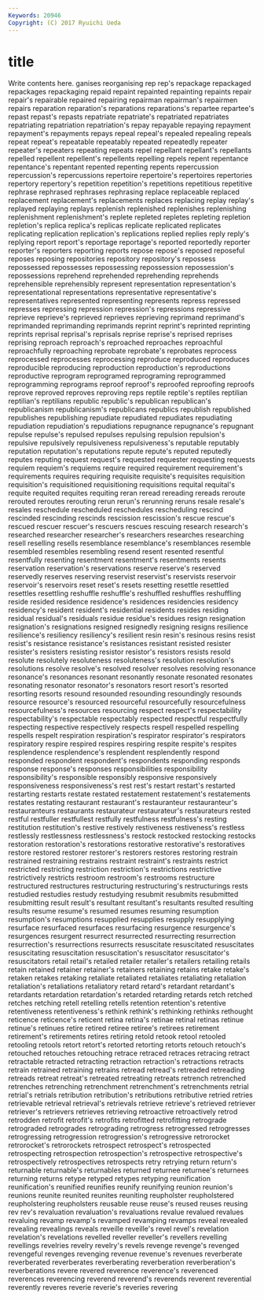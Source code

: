 ```yaml
---
Keywords: 20946 
Copyright: (C) 2017 Ryuichi Ueda
---
```


# title

Write contents here.
ganises reorganising rep rep's repackage repackaged
repackages repackaging repaid repaint repainted repainting repaints repair repair's repairable
repaired repairing repairman repairman's repairmen repairs reparation reparation's reparations reparations's
repartee repartee's repast repast's repasts repatriate repatriate's repatriated repatriates repatriating
repatriation repatriation's repay repayable repaying repayment repayment's repayments repays repeal
repeal's repealed repealing repeals repeat repeat's repeatable repeatably repeated repeatedly
repeater repeater's repeaters repeating repeats repel repellant repellant's repellants repelled
repellent repellent's repellents repelling repels repent repentance repentance's repentant repented
repenting repents repercussion repercussion's repercussions repertoire repertoire's repertoires repertories repertory
repertory's repetition repetition's repetitions repetitious repetitive rephrase rephrased rephrases rephrasing
replace replaceable replaced replacement replacement's replacements replaces replacing replay replay's
replayed replaying replays replenish replenished replenishes replenishing replenishment replenishment's replete
repleted repletes repleting repletion repletion's replica replica's replicas replicate replicated
replicates replicating replication replication's replications replied replies reply reply's replying
report report's reportage reportage's reported reportedly reporter reporter's reporters reporting
reports repose repose's reposed reposeful reposes reposing repositories repository repository's
repossess repossessed repossesses repossessing repossession repossession's repossessions reprehend reprehended reprehending
reprehends reprehensible reprehensibly represent representation representation's representational representations representative representative's
representatives represented representing represents repress repressed represses repressing repression repression's
repressions repressive reprieve reprieve's reprieved reprieves reprieving reprimand reprimand's reprimanded
reprimanding reprimands reprint reprint's reprinted reprinting reprints reprisal reprisal's reprisals
reprise reprise's reprised reprises reprising reproach reproach's reproached reproaches reproachful
reproachfully reproaching reprobate reprobate's reprobates reprocess reprocessed reprocesses reprocessing reproduce
reproduced reproduces reproducible reproducing reproduction reproduction's reproductions reproductive reprogram reprogramed
reprograming reprogrammed reprogramming reprograms reproof reproof's reproofed reproofing reproofs reprove
reproved reproves reproving reps reptile reptile's reptiles reptilian reptilian's reptilians
republic republic's republican republican's republicanism republicanism's republicans republics republish republished
republishes republishing repudiate repudiated repudiates repudiating repudiation repudiation's repudiations repugnance
repugnance's repugnant repulse repulse's repulsed repulses repulsing repulsion repulsion's repulsive
repulsively repulsiveness repulsiveness's reputable reputably reputation reputation's reputations repute repute's
reputed reputedly reputes reputing request request's requested requester requesting requests
requiem requiem's requiems require required requirement requirement's requirements requires requiring
requisite requisite's requisites requisition requisition's requisitioned requisitioning requisitions requital requital's
requite requited requites requiting reran reread rereading rereads reroute rerouted
reroutes rerouting rerun rerun's rerunning reruns resale resale's resales reschedule
rescheduled reschedules rescheduling rescind rescinded rescinding rescinds rescission rescission's rescue
rescue's rescued rescuer rescuer's rescuers rescues rescuing research research's researched
researcher researcher's researchers researches researching resell reselling resells resemblance resemblance's
resemblances resemble resembled resembles resembling resend resent resented resentful resentfully
resenting resentment resentment's resentments resents reservation reservation's reservations reserve reserve's
reserved reservedly reserves reserving reservist reservist's reservists reservoir reservoir's reservoirs
reset reset's resets resetting resettle resettled resettles resettling reshuffle reshuffle's
reshuffled reshuffles reshuffling reside resided residence residence's residences residencies residency
residency's resident resident's residential residents resides residing residual residual's residuals
residue residue's residues resign resignation resignation's resignations resigned resignedly resigning
resigns resilience resilience's resiliency resiliency's resilient resin resin's resinous resins
resist resist's resistance resistance's resistances resistant resisted resister resister's resisters
resisting resistor resistor's resistors resists resold resolute resolutely resoluteness resoluteness's
resolution resolution's resolutions resolve resolve's resolved resolver resolves resolving resonance
resonance's resonances resonant resonantly resonate resonated resonates resonating resonator resonator's
resonators resort resort's resorted resorting resorts resound resounded resounding resoundingly
resounds resource resource's resourced resourceful resourcefully resourcefulness resourcefulness's resources resourcing
respect respect's respectability respectability's respectable respectably respected respectful respectfully respecting
respective respectively respects respell respelled respelling respells respelt respiration respiration's
respirator respirator's respirators respiratory respire respired respires respiring respite respite's
respites resplendence resplendence's resplendent resplendently respond responded respondent respondent's respondents
responding responds response response's responses responsibilities responsibility responsibility's responsible responsibly
responsive responsively responsiveness responsiveness's rest rest's restart restart's restarted restarting
restarts restate restated restatement restatement's restatements restates restating restaurant restaurant's
restauranteur restauranteur's restauranteurs restaurants restaurateur restaurateur's restaurateurs rested restful restfuller
restfullest restfully restfulness restfulness's resting restitution restitution's restive restively restiveness
restiveness's restless restlessly restlessness restlessness's restock restocked restocking restocks restoration
restoration's restorations restorative restorative's restoratives restore restored restorer restorer's restorers
restores restoring restrain restrained restraining restrains restraint restraint's restraints restrict
restricted restricting restriction restriction's restrictions restrictive restrictively restricts restroom restroom's
restrooms restructure restructured restructures restructuring restructuring's restructurings rests restudied restudies
restudy restudying resubmit resubmits resubmitted resubmitting result result's resultant resultant's
resultants resulted resulting results resume resume's resumed resumes resuming resumption
resumption's resumptions resupplied resupplies resupply resupplying resurface resurfaced resurfaces resurfacing
resurgence resurgence's resurgences resurgent resurrect resurrected resurrecting resurrection resurrection's resurrections
resurrects resuscitate resuscitated resuscitates resuscitating resuscitation resuscitation's resuscitator resuscitator's resuscitators
retail retail's retailed retailer retailer's retailers retailing retails retain retained
retainer retainer's retainers retaining retains retake retake's retaken retakes retaking
retaliate retaliated retaliates retaliating retaliation retaliation's retaliations retaliatory retard retard's
retardant retardant's retardants retardation retardation's retarded retarding retards retch retched
retches retching retell retelling retells retention retention's retentive retentiveness retentiveness's
rethink rethink's rethinking rethinks rethought reticence reticence's reticent retina retina's
retinae retinal retinas retinue retinue's retinues retire retired retiree retiree's
retirees retirement retirement's retirements retires retiring retold retook retool retooled
retooling retools retort retort's retorted retorting retorts retouch retouch's retouched
retouches retouching retrace retraced retraces retracing retract retractable retracted retracting
retraction retraction's retractions retracts retrain retrained retraining retrains retread retread's
retreaded retreading retreads retreat retreat's retreated retreating retreats retrench retrenched
retrenches retrenching retrenchment retrenchment's retrenchments retrial retrial's retrials retribution retribution's
retributions retributive retried retries retrievable retrieval retrieval's retrievals retrieve retrieve's
retrieved retriever retriever's retrievers retrieves retrieving retroactive retroactively retrod retrodden
retrofit retrofit's retrofits retrofitted retrofitting retrograde retrograded retrogrades retrograding retrogress
retrogressed retrogresses retrogressing retrogression retrogression's retrogressive retrorocket retrorocket's retrorockets retrospect
retrospect's retrospected retrospecting retrospection retrospection's retrospective retrospective's retrospectively retrospectives retrospects
retry retrying return return's returnable returnable's returnables returned returnee returnee's
returnees returning returns retype retyped retypes retyping reunification reunification's reunified
reunifies reunify reunifying reunion reunion's reunions reunite reunited reunites reuniting
reupholster reupholstered reupholstering reupholsters reusable reuse reuse's reused reuses reusing
rev rev's revaluation revaluation's revaluations revalue revalued revalues revaluing revamp
revamp's revamped revamping revamps reveal revealed revealing revealings reveals reveille
reveille's revel revel's revelation revelation's revelations revelled reveller reveller's revellers
revelling revellings revelries revelry revelry's revels revenge revenge's revenged revengeful
revenges revenging revenue revenue's revenues reverberate reverberated reverberates reverberating reverberation
reverberation's reverberations revere revered reverence reverence's reverenced reverences reverencing reverend
reverend's reverends reverent reverential reverently reveres reverie reverie's reveries revering
